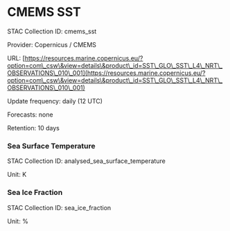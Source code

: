 # CMEMS SST

STAC Collection ID: cmems\_sst

Provider: Copernicus / CMEMS

URL: [https://resources.marine.copernicus.eu/?option=com\_csw\&view=details\&product\_id=SST\_GLO\_SST\_L4\_NRT\_OBSERVATIONS\_010\_001](https://resources.marine.copernicus.eu/?option=com\_csw\&view=details\&product\_id=SST\_GLO\_SST\_L4\_NRT\_OBSERVATIONS\_010\_001)

Update frequency: daily (12 UTC)

Forecasts: none

Retention: 10 days

### Sea Surface Temperature

STAC Collection ID: analysed\_sea\_surface\_temperature

Unit: K

### Sea Ice Fraction

STAC Collection ID: sea\_ice\_fraction

Unit: %
